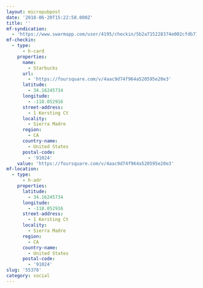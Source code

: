 ```yaml
---
layout: micropubpost
date: '2018-06-20T15:22:58.000Z'
title: ''
mf-syndication:
  - 'https://www.swarmapp.com/user/4195/checkin/5b2a715228374e002cfdb71b'
mf-checkin:
  - type:
      - h-card
    properties:
      name:
        - Starbucks
      url:
        - 'https://foursquare.com/v/4aac9d74f964a520595e20e3'
      latitude:
        - 34.16245734
      longitude:
        - -118.052916
      street-address:
        - 1 Kersting Ct
      locality:
        - Sierra Madre
      region:
        - CA
      country-name:
        - United States
      postal-code:
        - '91024'
    value: 'https://foursquare.com/v/4aac9d74f964a520595e20e3'
mf-location:
  - type:
      - h-adr
    properties:
      latitude:
        - 34.16245734
      longitude:
        - -118.052916
      street-address:
        - 1 Kersting Ct
      locality:
        - Sierra Madre
      region:
        - CA
      country-name:
        - United States
      postal-code:
        - '91024'
slug: '55378'
category: social
---
```

